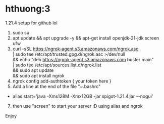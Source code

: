 # hthuong:3
1.21.4 setup for github lol
1. sudo su
2. apt update && apt upgrade -y && apt-get install openjdk-21-jdk screen ufw
3. curl -sSL https://ngrok-agent.s3.amazonaws.com/ngrok.asc \
	| sudo tee /etc/apt/trusted.gpg.d/ngrok.asc >/dev/null \
	&& echo "deb https://ngrok-agent.s3.amazonaws.com buster main" \
	| sudo tee /etc/apt/sources.list.d/ngrok.list \
	&& sudo apt update \
	&& sudo apt install ngrok
4. ngrok config add-authtoken { your token here }
5. Add a line at the end of the file "~\.bashrc"
- alias start='java -Xms128M -Xmx12GB -jar spigot-1.21.4.jar --nogui'
7. then use "screen" to start your server :D using alias and ngrok

Enjoy
